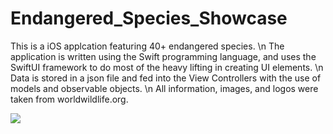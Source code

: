 # Endangered_Species_Showcase
This is a iOS applcation featuring 40+ endangered species. \n
The application is written using the Swift programming language, and uses the SwiftUI framework to do most of the heavy lifting in creating UI elements. \n
Data is stored in a json file and fed into the View Controllers with the use of models and observable objects. \n
All information, images, and logos were taken from worldwildlife.org.

![](https://imgur.com/a/CbRCGJm)
